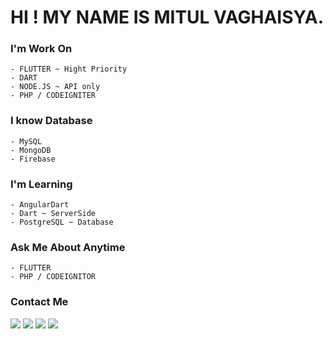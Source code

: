 # HI ! MY NAME IS MITUL VAGHAISYA. 



### I'm Work On
```
- FLUTTER ~ Hight Priority
- DART
- NODE.JS ~ API only
- PHP / CODEIGNITER
```
### I know Database
```
- MySQL
- MongoDB
- Firebase
```
### I'm Learning
```
- AngularDart
- Dart ~ ServerSide
- PostgreSQL ~ Database
```
### Ask Me About Anytime
```
- FLUTTER
- PHP / CODEIGNITOR
```

### Contact Me

<img src="http://img.shields.io/badge/Gmail-mr.vaghasiya197@gmail.com-red?style=for-the-badge&logo=Gmail">
<img src="http://img.shields.io/badge/Twitter-@__MR__0100-red?style=for-the-badge&logo=Twitter">
<img src="http://img.shields.io/badge/Instagram-mr__vaghasiya__0100-red?style=for-the-badge&logo=Instagram">




<img src="https://github-readme-stats.vercel.app/api?username=MR0100&&show_icons=true&title_color=fff&icon_color=bb2acf&text_color=daf7dc&bg_color=151515" />
